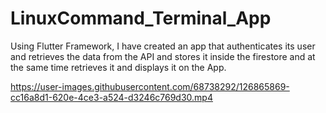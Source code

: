 # LinuxCommand_Terminal_App

Using Flutter Framework, I have created an app that authenticates its user and retrieves the data from the API and stores it inside the firestore and at the same time retrieves it and displays it on the App.

https://user-images.githubusercontent.com/68738292/126865869-cc16a8d1-620e-4ce3-a524-d3246c769d30.mp4


